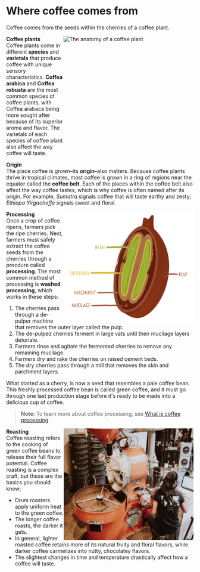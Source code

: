 # Where coffee comes from   
Coffee comes from the seeds within the cherries of a coffee plant. 

<img src="where-coffee-comes-from/coffee-plant-anatomy.png" 
     alt="The anatomy of a coffee plant"
     width="350"
     height="300"
     align="right"/>

**Coffee plants**<br>
Coffee plants come in different **species** and **varietals** that produce coffee with unique sensory characteristics. **Coffea arabica** and **Coffea robusta** are the most common species of coffee plants, with Coffea arabaca being more sought after because of its superior aroma and flavor. The varietals of each species of coffee plant also affect the way coffee will taste. 
 
**Origin**<br>
The place coffee is grown–its **origin**–also matters. Because coffee plants thrive in tropical climates, most coffee is grown in a ring of regions near the equator called the **coffee belt**. Each of the places within the coffee belt also affect the way coffee tastes, which is why coffee is often named after its origin. For example, *Sumatra* signals coffee that will taste earthy and zesty; *Ethiopa Yirgacheffe* signals sweet and floral. 

<img src="where-coffee-comes-from/coffee-cherry-anatomy.png" 
     alt="The anatomy of a coffee plant"
     width="350"
     height="300"
     align="right"/>

**Processing**<br>
Once a crop of coffee ripens, farmers pick the ripe cherries. Next, farmers must safely extract the coffee seeds from the cherries through a procdure called **processing**. The most common method of processing is **washed processing**, which works in these steps:  
1. The cherries pass through a de-pulper machine that removes the outer layer called the pulp.
2. The de-pulped cherries ferment in large vats until their mucilage layers detoriate.
3. Farmers rinse and agitate the fermented cherries to remove any remaining mucilage. 
4. Farmers dry and rake the cherries on raised cement beds.
5. The dry cherries pass through a mill that removes the skin and parchment layers. 

What started as a cherry, is now a seed that resembles a pale coffee bean. This freshly processed coffee bean is called green coffee, and it must go through one last production stage before it's ready to be made into a delicious cup of coffee. 

>**Note:** To learn more about coffee processing, see [What is coffee processing]().

<img src="where-coffee-comes-from/drum-roaster.png" 
     alt="The anatomy of a coffee plant"
     width="350"
     height="300"
     align="right"/>

**Roasting**<br>
Coffee roasting refers to the cooking of green coffee beans to release their full flavor potential. Coffee roasting is a complex craft, but these are the basics you should know: 
- Drum roasters apply uniform heat to the green coffee.  
- The longer coffee roasts, the darker it gets. 
- In general, lighter roasted coffee retains more of its natural fruity and floral flavors, while darker coffee carmelizes into nutty, chocolatey flavors. 
- The slightest changes in time and temperature drastically affect how a coffee will taste. 
